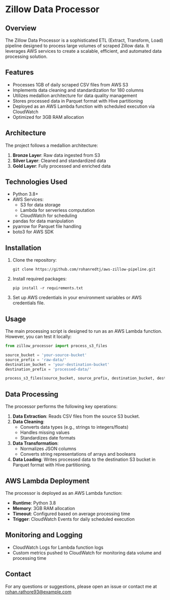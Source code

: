 # Zillow Data Processor

## Overview

The Zillow Data Processor is a sophisticated ETL (Extract, Transform, Load) pipeline designed to process large volumes of scraped Zillow data. It leverages AWS services to create a scalable, efficient, and automated data processing solution.

## Features

- Processes 1GB of daily scraped CSV files from AWS S3
- Implements data cleaning and standardization for 180 columns
- Utilizes medallion architecture for data quality management
- Stores processed data in Parquet format with Hive partitioning
- Deployed as an AWS Lambda function with scheduled execution via CloudWatch
- Optimized for 3GB RAM allocation

## Architecture

The project follows a medallion architecture:

1. **Bronze Layer**: Raw data ingested from S3
2. **Silver Layer**: Cleaned and standardized data
3. **Gold Layer**: Fully processed and enriched data

## Technologies Used

- Python 3.8+
- AWS Services:
  - S3 for data storage
  - Lambda for serverless computation
  - CloudWatch for scheduling
- pandas for data manipulation
- pyarrow for Parquet file handling
- boto3 for AWS SDK

## Installation

1. Clone the repository:
   ```
   git clone https://github.com/rohanredtj/aws-zillow-pipeline.git
   ```

2. Install required packages:
   ```
   pip install -r requirements.txt
   ```

3. Set up AWS credentials in your environment variables or AWS credentials file.

## Usage

The main processing script is designed to run as an AWS Lambda function. However, you can test it locally:

```python
from zillow_processor import process_s3_files

source_bucket = 'your-source-bucket'
source_prefix = 'raw-data/'
destination_bucket = 'your-destination-bucket'
destination_prefix = 'processed-data/'

process_s3_files(source_bucket, source_prefix, destination_bucket, destination_prefix)
```

## Data Processing

The processor performs the following key operations:

1. **Data Extraction**: Reads CSV files from the source S3 bucket.
2. **Data Cleaning**: 
   - Converts data types (e.g., strings to integers/floats)
   - Handles missing values
   - Standardizes date formats
3. **Data Transformation**:
   - Normalizes JSON columns
   - Converts string representations of arrays and booleans
4. **Data Loading**: Writes processed data to the destination S3 bucket in Parquet format with Hive partitioning.

## AWS Lambda Deployment

The processor is deployed as an AWS Lambda function:

- **Runtime**: Python 3.8
- **Memory**: 3GB RAM allocation
- **Timeout**: Configured based on average processing time
- **Trigger**: CloudWatch Events for daily scheduled execution

## Monitoring and Logging

- CloudWatch Logs for Lambda function logs
- Custom metrics pushed to CloudWatch for monitoring data volume and processing time

## Contact

For any questions or suggestions, please open an issue or contact me at rohan.rathore93@example.com
